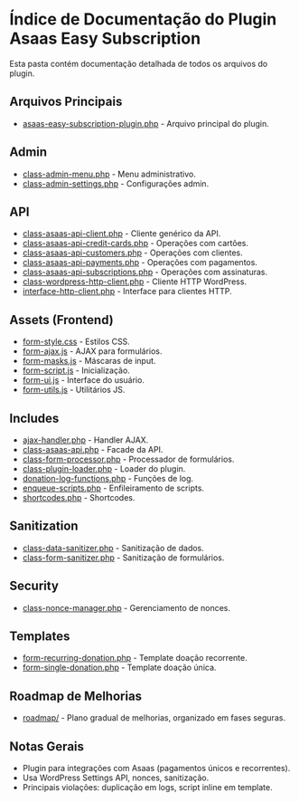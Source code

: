 # Índice de Documentação do Plugin Asaas Easy Subscription

Esta pasta contém documentação detalhada de todos os arquivos do plugin.

## Arquivos Principais
- [asaas-easy-subscription-plugin.php](asaas-easy-subscription-plugin.md) - Arquivo principal do plugin.

## Admin
- [class-admin-menu.php](class-admin-menu.md) - Menu administrativo.
- [class-admin-settings.php](class-admin-settings.md) - Configurações admin.

## API
- [class-asaas-api-client.php](class-asaas-api-client.md) - Cliente genérico da API.
- [class-asaas-api-credit-cards.php](class-asaas-api-credit-cards.md) - Operações com cartões.
- [class-asaas-api-customers.php](class-asaas-api-customers.md) - Operações com clientes.
- [class-asaas-api-payments.php](class-asaas-api-payments.md) - Operações com pagamentos.
- [class-asaas-api-subscriptions.php](class-asaas-api-subscriptions.md) - Operações com assinaturas.
- [class-wordpress-http-client.php](class-wordpress-http-client.md) - Cliente HTTP WordPress.
- [interface-http-client.php](interface-http-client.md) - Interface para clientes HTTP.

## Assets (Frontend)
- [form-style.css](form-style.md) - Estilos CSS.
- [form-ajax.js](form-ajax.md) - AJAX para formulários.
- [form-masks.js](form-masks.md) - Máscaras de input.
- [form-script.js](form-script.md) - Inicialização.
- [form-ui.js](form-ui.md) - Interface do usuário.
- [form-utils.js](form-utils.md) - Utilitários JS.

## Includes
- [ajax-handler.php](ajax-handler.md) - Handler AJAX.
- [class-asaas-api.php](class-asaas-api.md) - Facade da API.
- [class-form-processor.php](class-form-processor.md) - Processador de formulários.
- [class-plugin-loader.php](class-plugin-loader.md) - Loader do plugin.
- [donation-log-functions.php](donation-log-functions.md) - Funções de log.
- [enqueue-scripts.php](enqueue-scripts.md) - Enfileiramento de scripts.
- [shortcodes.php](shortcodes.md) - Shortcodes.

## Sanitization
- [class-data-sanitizer.php](class-data-sanitizer.md) - Sanitização de dados.
- [class-form-sanitizer.php](class-form-sanitizer.md) - Sanitização de formulários.

## Security
- [class-nonce-manager.php](class-nonce-manager.md) - Gerenciamento de nonces.

## Templates
- [form-recurring-donation.php](form-recurring-donation.md) - Template doação recorrente.
- [form-single-donation.php](form-single-donation.md) - Template doação única.

## Roadmap de Melhorias
- [roadmap/](roadmap/README.md) - Plano gradual de melhorias, organizado em fases seguras.

## Notas Gerais
- Plugin para integrações com Asaas (pagamentos únicos e recorrentes).
- Usa WordPress Settings API, nonces, sanitização.
- Principais violações: duplicação em logs, script inline em template.
